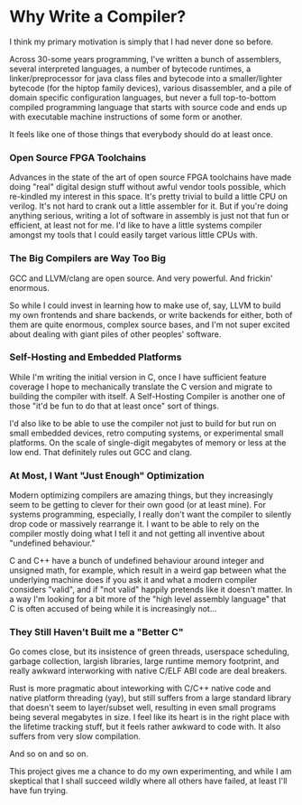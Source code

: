 # Why Write a Compiler?

I think my primary motivation is simply that I had never done so before.

Across 30-some years programming, I've written a bunch of assemblers,
several interpreted languages, a number of bytecode runtimes, a linker/preprocessor
for java class files and bytecode into a smaller/lighter bytecode (for
the hiptop family devices), various disassembler, and a pile of domain specific
configuration languages, but never a full top-to-bottom compiled programming language
that starts with source code and ends up with executable machine instructions of
some form or another.

It feels like one of those things that everybody should do at least once.

### Open Source FPGA Toolchains

Advances in the state of the art of open source FPGA toolchains have made doing
"real" digital design stuff without awful vendor tools possible, which re-kindled
my interest in this space.  It's pretty trivial to build a little CPU on verilog.
It's not hard to crank out a little assembler for it.  But if you're doing anything
serious, writing a lot of software in assembly is just not that fun or efficient,
at least not for me.  I'd like to have a little systems compiler amongst my tools
that I could easily target various little CPUs with.

### The Big Compilers are Way Too Big

GCC and LLVM/clang are open source.  And very powerful.  And frickin' enormous.

So while I could invest in learning how to make use of, say, LLVM to build my own
frontends and share backends, or write backends for either, both of them are quite
enormous, complex source bases, and I'm not super excited about dealing with giant
piles of other peoples' software.

### Self-Hosting and Embedded Platforms

While I'm writing the initial version in C, once I have sufficient feature coverage
I hope to mechanically translate the C version and migrate to building the compiler
with itself.  A Self-Hosting Compiler is another one of those "it'd be fun to do
that at least once" sort of things.

I'd also like to be able to use the compiler not just to build for but run on small
embedded devices, retro computing systems, or experimental small platforms.  On the
scale of single-digit megabytes of memory or less at the low end.  That definitely
rules out GCC and clang.

### At Most, I Want "Just Enough" Optimization

Modern optimizing compilers are amazing things, but they increasingly seem to be
getting to clever for their own good (or at least mine).  For systems programming,
especially, I really don't want the compiler to silently drop code or massively
rearrange it.  I want to be able to rely on the compiler mostly doing what I tell
it and not getting all inventive about "undefined behaviour."

C and C++ have a bunch of undefined behaviour around integer and unsigned math,
for example, which result in a weird gap between what the underlying machine does
if you ask it and what a modern compiler considers "valid", and if "not valid"
happily pretends like it doesn't matter.  In a way I'm looking for a bit more of
the "high level assembly language" that C is often accused of being while it is
increasingly not...

### They Still Haven't Built me a "Better C"

Go comes close, but its insistence of green threads, userspace scheduling, garbage
collection, largish libraries, large runtime memory footprint, and really awkward
interworking with native C/ELF ABI code are deal breakers.

Rust is more pragmatic about inteworking with C/C++ native code and native platform
threading (yay), but still suffers from a large standard library that doesn't seem
to layer/subset well, resulting in even small programs being several megabytes in size.
I feel like its heart is in the right place with the lifetime tracking stuff, but it
feels rather awkward to code with.  It also suffers from very slow compilation.

And so on and so on.

This project gives me a chance to do my own experimenting, and while I am skeptical
that I shall succeed wildly where all others have failed, at least I'll have fun trying.
